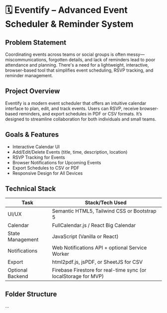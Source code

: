# 🗓️ Eventify – Advanced Event Scheduler & Reminder System

## Problem Statement
Coordinating events across teams or social groups is often messy—miscommunications, forgotten details, and lack of reminders lead to poor attendance and planning. There's a need for a lightweight, interactive, browser-based tool that simplifies event scheduling, RSVP tracking, and reminder management.

## Project Overview
Eventify is a modern event scheduler that offers an intuitive calendar interface to plan, edit, and track events. Users can RSVP, receive browser-based reminders, and export schedules in PDF or CSV formats. It’s designed to streamline collaboration for both individuals and small teams.

## Goals & Features
- Interactive Calendar UI
- Add/Edit/Delete Events (title, time, description, location)
- RSVP Tracking for Events
- Browser Notifications for Upcoming Events
- Export Schedules to CSV or PDF
- Responsive Design for All Devices

## Technical Stack
| Task                | Stack/Tech Used                                                 |
| ------------------- | --------------------------------------------------------------- |
| UI/UX               | Semantic HTML5, Tailwind CSS or Bootstrap 5                     |
| Calendar            | FullCalendar.js / React Big Calendar                            |
| State Management    | JavaScript (Vanilla or React)                                   |
| Notifications       | Web Notifications API + optional Service Worker                 |
| Export              | html2pdf.js, jsPDF, or SheetJS for CSV                          |
| Optional Backend    | Firebase Firestore for real-time sync (or localStorage for MVP) |

## Folder Structure
...
